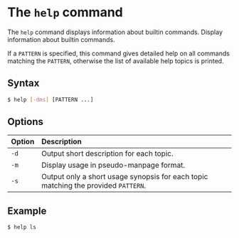 # The `help` command
The `help` command displays information about builtin commands.
Display information about builtin commands.

If a `PATTERN` is specified, this command gives detailed help on all commands matching the `PATTERN`, otherwise the list of available help topics is printed.

## Syntax
```bash
$ help [-dms] [PATTERN ...]
```

## Options
|**Option**|**Description**|
|:--|:--|
|`-d`|Output short description for each topic.|
|`-m`|Display usage in pseudo-manpage format.|
|`-s`|Output only a short usage synopsis for each topic matching the provided `PATTERN`.|

## Example
```bash
$ help ls
```

